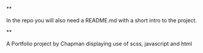 \*\*

In the repo you will also need a README.md with a short intro to the project.

\*\*

A Portfolio project by Chapman displaying use of scss, javascript and html
